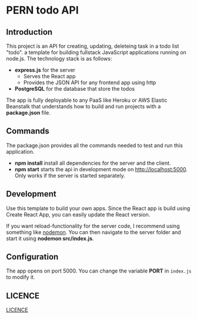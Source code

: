 # PERN todo API

## Introduction

This project is an API for creating, updating, deleteing task in a todo list "todo".  a template for building fullstack JavaScript applications running on node.js. The technology stack is as follows:

- **express.js** for the server
  - Serves the React app
  - Provides the JSON API for any frontend app using http
- **PostgreSQL** for the database that store the todos

The app is fully deployable to any PaaS like Heroku or AWS Elastic Beanstalk that understands how to build and run projects with a **package.json** file.

## Commands

The package.json provides all the commands needed to test and run this application.

- **npm install** install all dependencies for the server and the client.
- **npm start** starts the api in development mode on <http://localhost:5000>. Only works if the server is started separately.

## Development

Use this template to build your own apps. Since the React app is build using Create React App, you can easily update the React version.

If you want reload-functionality for the server code, I recommend using something like [nodemon](https://www.npmjs.com/package/nodemon). You can then navigate to the server folder and start it using **nodemon src/index.js**.

## Configuration

The app opens on port 5000. You can change the variable **PORT** in `index.js` to modify it.

## LICENCE

[LICENCE](LICENCE.md)
